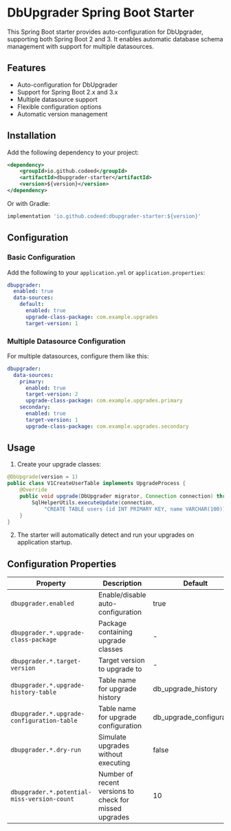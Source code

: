 # DbUpgrader Spring Boot Starter

This Spring Boot starter provides auto-configuration for DbUpgrader, supporting both Spring Boot 2 and 3. It enables automatic database schema management with support for multiple datasources.

## Features

- Auto-configuration for DbUpgrader
- Support for Spring Boot 2.x and 3.x
- Multiple datasource support
- Flexible configuration options
- Automatic version management

## Installation

Add the following dependency to your project:

```xml
<dependency>
    <groupId>io.github.codeed</groupId>
    <artifactId>dbupgrader-starter</artifactId>
    <version>${version}</version>
</dependency>
```

Or with Gradle:

```groovy
implementation 'io.github.codeed:dbupgrader-starter:${version}'
```

## Configuration

### Basic Configuration

Add the following to your `application.yml` or `application.properties`:

```yaml
dbupgrader:
  enabled: true
  data-sources:
    default:
      enabled: true
      upgrade-class-package: com.example.upgrades
      target-version: 1
```

### Multiple Datasource Configuration

For multiple datasources, configure them like this:

```yaml
dbupgrader:
  data-sources:
    primary:
      enabled: true
      target-version: 2
      upgrade-class-package: com.example.upgrades.primary
    secondary:
      enabled: true
      target-version: 1
      upgrade-class-package: com.example.upgrades.secondary
```

## Usage

1. Create your upgrade classes:

```java
@DbUpgrade(version = 1)
public class V1CreateUserTable implements UpgradeProcess {
    @Override
    public void upgrade(DbUpgrader migrator, Connection connection) throws SQLException {
        SqlHelperUtils.executeUpdate(connection,
            "CREATE TABLE users (id INT PRIMARY KEY, name VARCHAR(100))");
    }
}
```

2. The starter will automatically detect and run your upgrades on application startup.

## Configuration Properties

| Property                                    | Description | Default |
|---------------------------------------------|-------------|---------|
| `dbupgrader.enabled`                        | Enable/disable auto-configuration | true |
| `dbupgrader.*.upgrade-class-package`        | Package containing upgrade classes | - |
| `dbupgrader.*.target-version`               | Target version to upgrade to | - |
| `dbupgrader.*.upgrade-history-table`        | Table name for upgrade history | db_upgrade_history |
| `dbupgrader.*.upgrade-configuration-table`  | Table name for upgrade configuration | db_upgrade_configuration |
| `dbupgrader.*.dry-run`                      | Simulate upgrades without executing | false |
| `dbupgrader.*.potential-miss-version-count` | Number of recent versions to check for missed upgrades | 10 |
